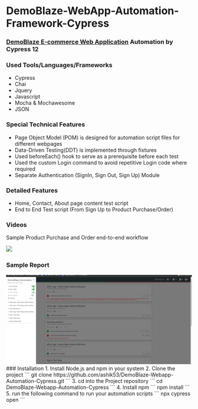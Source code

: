 # DemoBlaze-WebApp-Automation-Framework-Cypress
### [DemoBlaze E-commerce Web Application](https://www.demoblaze.com/) Automation by Cypress 12
### Used Tools/Languages/Frameworks
- Cypress
- Chai
- Jquery
- Javascript
- Mocha & Mochawesome
- JSON
### Special Technical Features
- Page Object Model (POM) is designed for automation script files for different webpages
- Data-Driven Testing(DDT) is implemented through fixtures
- Used beforeEach() hook to serve as a prerequisite before each test
- Used the custom Login command to avoid repetitive Login code where required
- Separate Authentication (SignIn, Sign Out, Sign Up) Module 
### Detailed Features
- Home, Contact, About page content test script
- End to End Test script (From Sign Up to Product Purchase/Order)
### Videos
Sample Product Purchase and Order end-to-end workflow

<img src ="https://github.com/ashik53/DemoBlaze-Webapp-Automation-Cypress/blob/master/cypress/reports/html/PurchaseOrderProduct_Test.js.gif" >

### Sample Report
<img src ="https://github.com/ashik53/DemoBlaze-Webapp-Automation-Cypress/blob/master/cypress/reports/html/report_screenshot.PNG" >
### Installation
1. Install Node.js and npm in your system
2. Clone the project
   ```
   git clone https://github.com/ashik53/DemoBlaze-Webapp-Automation-Cypress.git
   ```
3. cd into the Project repository
   ```
   cd DemoBlaze-Webapp-Automation-Cypress
   ```
4. Install npm
     ```
   npm install
   ```
5. run the following command to run your automation scripts
    ```
   npx cypress open
   ```


